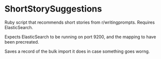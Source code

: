 # ShortStorySuggestions
Ruby script that recommends short stories from r/writingprompts. Requires ElasticSearch.

Expects ElasticSearch to be running on port 9200, and the mapping to have been precreated.

Saves a record of the bulk import it does in case something goes worng.
